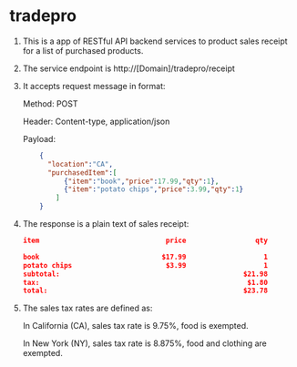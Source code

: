# tradepro

1. This is a app of RESTful API backend services to product sales receipt for a list of purchased products.

2. The service endpoint is http://[Domain]/tradepro/receipt

3. It accepts request message in format:

      Method: POST
      
      Header: 
            Content-type, application/json
            
      Payload:
      ```json
          {
            "location":"CA",
            "purchasedItem":[
                {"item":"book","price":17.99,"qty":1},
                {"item":"potato chips","price":3.99,"qty":1}
              ]
          }
      ```

4. The response is a plain text of sales receipt:
      ```json
      item                               price                 qty

      book                              $17.99                   1
      potato chips                       $3.99                   1
      subtotal:                                             $21.98
      tax:                                                   $1.80
      total:                                                $23.78
      ```
      
5. The sales tax rates are defined as:

      In California (CA), sales tax rate is 9.75%, food is exempted.
      
      In New York (NY), sales tax rate is 8.875%, food and clothing are exempted.
